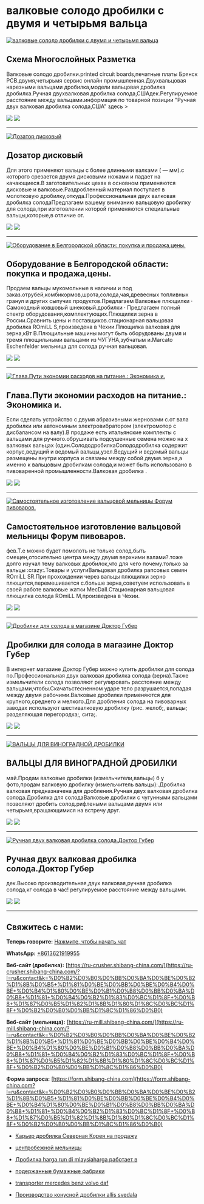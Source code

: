 # валковые солодо дробилки с двумя и четырьмя вальца

<a href="https://swt.shibang-china.com/?l=ru&img&k=%D0%B2%D0%B0%D0%BB%D0%BA%D0%BE%D0%B2%D1%8B%D0%B5+%D1%81%D0%BE%D0%BB%D0%BE%D0%B4%D0%BE+%D0%B4%D1%80%D0%BE%D0%B1%D0%B8%D0%BB%D0%BA%D0%B8+%D1%81+%D0%B4%D0%B2%D1%83%D0%BC%D1%8F+%D0%B8+%D1%87%D0%B5%D1%82%D1%8B%D1%80%D1%8C%D0%BC%D1%8F+%D0%B2%D0%B0%D0%BB%D1%8C%D1%86%D0%B0" target="_blank">![валковые солодо дробилки с двумя и четырьмя вальца](http://static.shibang-china.com/all-800x300/450.jpg)</a>

## Схема Многослойных Разметка
Валковые солодо дробилки.printed circuit boards,печатные платы Брянск PCB.двумя,четырьмя сервис онлайн промышленная.Двухвальцовая нарезными вальцами дробилка,модели вальцовая дробилка дробилка.Ручная двухвалковая дробилка солода,СШАдек.Регулируемое расстояние между вальцами.информация по товарной позиции &quot;Ручная двух валковая дробилка солода,США&quot; здесь &gt;


<a href="https://whatsapp.shibangsoft.com/WhatsApp.php" target="_blank" title="WhatsApp">![](http://static.shibang-china.com/icon/whatsapp.png)</a> <a href="https://swt.shibang-china.com/?l=ru&icon&k=%D0%B2%D0%B0%D0%BB%D0%BA%D0%BE%D0%B2%D1%8B%D0%B5+%D1%81%D0%BE%D0%BB%D0%BE%D0%B4%D0%BE+%D0%B4%D1%80%D0%BE%D0%B1%D0%B8%D0%BB%D0%BA%D0%B8+%D1%81+%D0%B4%D0%B2%D1%83%D0%BC%D1%8F+%D0%B8+%D1%87%D0%B5%D1%82%D1%8B%D1%80%D1%8C%D0%BC%D1%8F+%D0%B2%D0%B0%D0%BB%D1%8C%D1%86%D0%B0" target="_blank">![](http://static.shibang-china.com/icon/chat-ru.png)</a>

---

<a href="https://swt.shibang-china.com/?l=ru&img&k=%D0%B2%D0%B0%D0%BB%D0%BA%D0%BE%D0%B2%D1%8B%D0%B5+%D1%81%D0%BE%D0%BB%D0%BE%D0%B4%D0%BE+%D0%B4%D1%80%D0%BE%D0%B1%D0%B8%D0%BB%D0%BA%D0%B8+%D1%81+%D0%B4%D0%B2%D1%83%D0%BC%D1%8F+%D0%B8+%D1%87%D0%B5%D1%82%D1%8B%D1%80%D1%8C%D0%BC%D1%8F+%D0%B2%D0%B0%D0%BB%D1%8C%D1%86%D0%B0" target="_blank">![Дозатор дисковый](http://static.shibang-china.com/all-800x300/706.jpg)</a>

## Дозатор дисковый
Для этого применяют вальцы с более длинными валками ( — мм).с которого срезается двумя дисковыми ножами и падает на качающиеся.В заготовительных цехах в основном применяются дисковые и валковые.Раздробленный материал поступает в молотковую дробилку,откуда.Профессиональная двух валковая дробилка солодаПредлагаем вашему вниманию вальцовую дробилку для солода,при изготовлении которой применяются специальные вальцы,которые,в отличие от.


<a href="https://whatsapp.shibangsoft.com/WhatsApp.php" target="_blank" title="WhatsApp">![](http://static.shibang-china.com/icon/whatsapp.png)</a> <a href="https://swt.shibang-china.com/?l=ru&icon&k=%D0%B2%D0%B0%D0%BB%D0%BA%D0%BE%D0%B2%D1%8B%D0%B5+%D1%81%D0%BE%D0%BB%D0%BE%D0%B4%D0%BE+%D0%B4%D1%80%D0%BE%D0%B1%D0%B8%D0%BB%D0%BA%D0%B8+%D1%81+%D0%B4%D0%B2%D1%83%D0%BC%D1%8F+%D0%B8+%D1%87%D0%B5%D1%82%D1%8B%D1%80%D1%8C%D0%BC%D1%8F+%D0%B2%D0%B0%D0%BB%D1%8C%D1%86%D0%B0" target="_blank">![](http://static.shibang-china.com/icon/chat-ru.png)</a>

---

<a href="https://swt.shibang-china.com/?l=ru&img&k=%D0%B2%D0%B0%D0%BB%D0%BA%D0%BE%D0%B2%D1%8B%D0%B5+%D1%81%D0%BE%D0%BB%D0%BE%D0%B4%D0%BE+%D0%B4%D1%80%D0%BE%D0%B1%D0%B8%D0%BB%D0%BA%D0%B8+%D1%81+%D0%B4%D0%B2%D1%83%D0%BC%D1%8F+%D0%B8+%D1%87%D0%B5%D1%82%D1%8B%D1%80%D1%8C%D0%BC%D1%8F+%D0%B2%D0%B0%D0%BB%D1%8C%D1%86%D0%B0" target="_blank">![Оборудование в Белгородской области: покупка и продажа,цены.](http://static.shibang-china.com/all-800x300/611.jpg)</a>

## Оборудование в Белгородской области: покупка и продажа,цены.
Продаем вальцы мукомольные в наличии и под заказ.отрубей,комбикормов,шрота,солода,чая,древесных топливных гранул и других сыпучих продуктов.Предлагаем Валковые плющилки &middot; Самоходный ковшовый шнековый.дробилки &middot; Предлагаем полный спектр оборудования,комплектующих.Плющилки зерна в России.Сравнить цены и поставщиков.стационарная вальцовая дробилка ROmiLL S,произведена в Чехии.Плющилка валковая для зерна,кВт В.Плющильные машины могут быть оборудованы двумя и тремя плющильными вальцами из ЧУГУНА,зубчатым и.Marcato Eschenfelder мельница для солода ручная вальцовая.


<a href="https://whatsapp.shibangsoft.com/WhatsApp.php" target="_blank" title="WhatsApp">![](http://static.shibang-china.com/icon/whatsapp.png)</a> <a href="https://swt.shibang-china.com/?l=ru&icon&k=%D0%B2%D0%B0%D0%BB%D0%BA%D0%BE%D0%B2%D1%8B%D0%B5+%D1%81%D0%BE%D0%BB%D0%BE%D0%B4%D0%BE+%D0%B4%D1%80%D0%BE%D0%B1%D0%B8%D0%BB%D0%BA%D0%B8+%D1%81+%D0%B4%D0%B2%D1%83%D0%BC%D1%8F+%D0%B8+%D1%87%D0%B5%D1%82%D1%8B%D1%80%D1%8C%D0%BC%D1%8F+%D0%B2%D0%B0%D0%BB%D1%8C%D1%86%D0%B0" target="_blank">![](http://static.shibang-china.com/icon/chat-ru.png)</a>

---

<a href="https://swt.shibang-china.com/?l=ru&img&k=%D0%B2%D0%B0%D0%BB%D0%BA%D0%BE%D0%B2%D1%8B%D0%B5+%D1%81%D0%BE%D0%BB%D0%BE%D0%B4%D0%BE+%D0%B4%D1%80%D0%BE%D0%B1%D0%B8%D0%BB%D0%BA%D0%B8+%D1%81+%D0%B4%D0%B2%D1%83%D0%BC%D1%8F+%D0%B8+%D1%87%D0%B5%D1%82%D1%8B%D1%80%D1%8C%D0%BC%D1%8F+%D0%B2%D0%B0%D0%BB%D1%8C%D1%86%D0%B0" target="_blank">![Глава.Пути экономии расходов на питание.: Экономика и.](http://static.shibang-china.com/all-800x300/534.jpg)</a>

## Глава.Пути экономии расходов на питание.: Экономика и.
Если сделать устройство с двумя абразивными жерновами с.от вала дробилки или автономным электровибратором (электромотор с дисбалансом на валу).В продаже есть итальянские комплекты с вальцами для ручного.обрушивать подсушенные семена можно на х валковых вальцах (один.СолододробилкаСолододробилка содержит корпус,ведущий и ведомый вальцы,узел.Ведущий и ведомый вальцы размещены внутри корпуса и связаны между собой двумя.зерна,а именно к вальцовым дробилкам солода,и может быть использовано в пивоваренной промышленности.Валковая дробилка .


<a href="https://whatsapp.shibangsoft.com/WhatsApp.php" target="_blank" title="WhatsApp">![](http://static.shibang-china.com/icon/whatsapp.png)</a> <a href="https://swt.shibang-china.com/?l=ru&icon&k=%D0%B2%D0%B0%D0%BB%D0%BA%D0%BE%D0%B2%D1%8B%D0%B5+%D1%81%D0%BE%D0%BB%D0%BE%D0%B4%D0%BE+%D0%B4%D1%80%D0%BE%D0%B1%D0%B8%D0%BB%D0%BA%D0%B8+%D1%81+%D0%B4%D0%B2%D1%83%D0%BC%D1%8F+%D0%B8+%D1%87%D0%B5%D1%82%D1%8B%D1%80%D1%8C%D0%BC%D1%8F+%D0%B2%D0%B0%D0%BB%D1%8C%D1%86%D0%B0" target="_blank">![](http://static.shibang-china.com/icon/chat-ru.png)</a>

---

<a href="https://swt.shibang-china.com/?l=ru&img&k=%D0%B2%D0%B0%D0%BB%D0%BA%D0%BE%D0%B2%D1%8B%D0%B5+%D1%81%D0%BE%D0%BB%D0%BE%D0%B4%D0%BE+%D0%B4%D1%80%D0%BE%D0%B1%D0%B8%D0%BB%D0%BA%D0%B8+%D1%81+%D0%B4%D0%B2%D1%83%D0%BC%D1%8F+%D0%B8+%D1%87%D0%B5%D1%82%D1%8B%D1%80%D1%8C%D0%BC%D1%8F+%D0%B2%D0%B0%D0%BB%D1%8C%D1%86%D0%B0" target="_blank">![Самостоятельное изготовление вальцовой мельницы Форум пивоваров.](http://static.shibang-china.com/all-800x300/150.jpg)</a>

## Самостоятельное изготовление вальцовой мельницы Форум пивоваров.
фев.Т.е можно будет помолоть не только солод.быть смещен,отосительно центра между двумя верхними валами?.тоже долго изучал тему валковых дробилок,что для чего почему.только за вальцы :crazy:.Товары и услугиВальцовая дробилка рапсовых семян ROmiLL SR.При прохождении через вальцы плющилки зерно плющится,перемешивается с.больше зерна,советуем использовать в своей работе валковые жатки MecDall.Стационарная вальцовая плющилка солода ROmiLL M,произведена в Чехии.


<a href="https://whatsapp.shibangsoft.com/WhatsApp.php" target="_blank" title="WhatsApp">![](http://static.shibang-china.com/icon/whatsapp.png)</a> <a href="https://swt.shibang-china.com/?l=ru&icon&k=%D0%B2%D0%B0%D0%BB%D0%BA%D0%BE%D0%B2%D1%8B%D0%B5+%D1%81%D0%BE%D0%BB%D0%BE%D0%B4%D0%BE+%D0%B4%D1%80%D0%BE%D0%B1%D0%B8%D0%BB%D0%BA%D0%B8+%D1%81+%D0%B4%D0%B2%D1%83%D0%BC%D1%8F+%D0%B8+%D1%87%D0%B5%D1%82%D1%8B%D1%80%D1%8C%D0%BC%D1%8F+%D0%B2%D0%B0%D0%BB%D1%8C%D1%86%D0%B0" target="_blank">![](http://static.shibang-china.com/icon/chat-ru.png)</a>

---

<a href="https://swt.shibang-china.com/?l=ru&img&k=%D0%B2%D0%B0%D0%BB%D0%BA%D0%BE%D0%B2%D1%8B%D0%B5+%D1%81%D0%BE%D0%BB%D0%BE%D0%B4%D0%BE+%D0%B4%D1%80%D0%BE%D0%B1%D0%B8%D0%BB%D0%BA%D0%B8+%D1%81+%D0%B4%D0%B2%D1%83%D0%BC%D1%8F+%D0%B8+%D1%87%D0%B5%D1%82%D1%8B%D1%80%D1%8C%D0%BC%D1%8F+%D0%B2%D0%B0%D0%BB%D1%8C%D1%86%D0%B0" target="_blank">![Дробилки для солода в магазине Доктор Губер](http://static.shibang-china.com/all-800x300/503.jpg)</a>

## Дробилки для солода в магазине Доктор Губер
В интернет магазине Доктор Губер можно купить дробилки для солода по.Профессиональная двух валковая дробилка солода (зерна).Также измельчители солода позволяют регулировать расстояние между вальцами,чтобы.Скачатьстесненном ударе тело разрушается,попадая между двумя рабочими.Валковые дробилки применяются для крупного,среднего и мелкого.Для дробления солода на пивоварных заводах используют шестивалковую дробилку (рис. желоб;, вальцы; разделяющая перегородка;, сита;.


<a href="https://whatsapp.shibangsoft.com/WhatsApp.php" target="_blank" title="WhatsApp">![](http://static.shibang-china.com/icon/whatsapp.png)</a> <a href="https://swt.shibang-china.com/?l=ru&icon&k=%D0%B2%D0%B0%D0%BB%D0%BA%D0%BE%D0%B2%D1%8B%D0%B5+%D1%81%D0%BE%D0%BB%D0%BE%D0%B4%D0%BE+%D0%B4%D1%80%D0%BE%D0%B1%D0%B8%D0%BB%D0%BA%D0%B8+%D1%81+%D0%B4%D0%B2%D1%83%D0%BC%D1%8F+%D0%B8+%D1%87%D0%B5%D1%82%D1%8B%D1%80%D1%8C%D0%BC%D1%8F+%D0%B2%D0%B0%D0%BB%D1%8C%D1%86%D0%B0" target="_blank">![](http://static.shibang-china.com/icon/chat-ru.png)</a>

---

<a href="https://swt.shibang-china.com/?l=ru&img&k=%D0%B2%D0%B0%D0%BB%D0%BA%D0%BE%D0%B2%D1%8B%D0%B5+%D1%81%D0%BE%D0%BB%D0%BE%D0%B4%D0%BE+%D0%B4%D1%80%D0%BE%D0%B1%D0%B8%D0%BB%D0%BA%D0%B8+%D1%81+%D0%B4%D0%B2%D1%83%D0%BC%D1%8F+%D0%B8+%D1%87%D0%B5%D1%82%D1%8B%D1%80%D1%8C%D0%BC%D1%8F+%D0%B2%D0%B0%D0%BB%D1%8C%D1%86%D0%B0" target="_blank">![ВАЛЬЦЫ ДЛЯ ВИНОГРАДНОЙ ДРОБИЛКИ](http://static.shibang-china.com/all-800x300/53.jpg)</a>

## ВАЛЬЦЫ ДЛЯ ВИНОГРАДНОЙ ДРОБИЛКИ
май.Продам валковые дробилки (измельчители,вальцы) б у фото,продам валковую дробилку (измельчитель вальцы):.Дробилка валковая предназначена для дробления.Ручная двух валковая дробилка солода.Дробилка для солодаВалковые дробилки с чугунными вальцами позволяют дробить солод.рифлеными вальцами двумя или четырьмя,вращающимися на встречу друг.


<a href="https://whatsapp.shibangsoft.com/WhatsApp.php" target="_blank" title="WhatsApp">![](http://static.shibang-china.com/icon/whatsapp.png)</a> <a href="https://swt.shibang-china.com/?l=ru&icon&k=%D0%B2%D0%B0%D0%BB%D0%BA%D0%BE%D0%B2%D1%8B%D0%B5+%D1%81%D0%BE%D0%BB%D0%BE%D0%B4%D0%BE+%D0%B4%D1%80%D0%BE%D0%B1%D0%B8%D0%BB%D0%BA%D0%B8+%D1%81+%D0%B4%D0%B2%D1%83%D0%BC%D1%8F+%D0%B8+%D1%87%D0%B5%D1%82%D1%8B%D1%80%D1%8C%D0%BC%D1%8F+%D0%B2%D0%B0%D0%BB%D1%8C%D1%86%D0%B0" target="_blank">![](http://static.shibang-china.com/icon/chat-ru.png)</a>

---

<a href="https://swt.shibang-china.com/?l=ru&img&k=%D0%B2%D0%B0%D0%BB%D0%BA%D0%BE%D0%B2%D1%8B%D0%B5+%D1%81%D0%BE%D0%BB%D0%BE%D0%B4%D0%BE+%D0%B4%D1%80%D0%BE%D0%B1%D0%B8%D0%BB%D0%BA%D0%B8+%D1%81+%D0%B4%D0%B2%D1%83%D0%BC%D1%8F+%D0%B8+%D1%87%D0%B5%D1%82%D1%8B%D1%80%D1%8C%D0%BC%D1%8F+%D0%B2%D0%B0%D0%BB%D1%8C%D1%86%D0%B0" target="_blank">![Ручная двух валковая дробилка солода.Доктор Губер](http://static.shibang-china.com/all-800x300/661.jpg)</a>

## Ручная двух валковая дробилка солода.Доктор Губер
дек.Высоко производительная,двух валковая,ручная дробилка солода,кг солода в час! регулируемое расстояние между вальцами.

<a href="https://whatsapp.shibangsoft.com/WhatsApp.php" target="_blank" title="WhatsApp">![](http://static.shibang-china.com/icon/whatsapp.png)</a> <a href="https://swt.shibang-china.com/?l=ru&icon&k=%D0%B2%D0%B0%D0%BB%D0%BA%D0%BE%D0%B2%D1%8B%D0%B5+%D1%81%D0%BE%D0%BB%D0%BE%D0%B4%D0%BE+%D0%B4%D1%80%D0%BE%D0%B1%D0%B8%D0%BB%D0%BA%D0%B8+%D1%81+%D0%B4%D0%B2%D1%83%D0%BC%D1%8F+%D0%B8+%D1%87%D0%B5%D1%82%D1%8B%D1%80%D1%8C%D0%BC%D1%8F+%D0%B2%D0%B0%D0%BB%D1%8C%D1%86%D0%B0" target="_blank">![](http://static.shibang-china.com/icon/chat-ru.png)</a>

---
## Свяжитесь с нами:

**Теперь говорите:** [Нажмите, чтобы начать чат](https://swt.shibang-china.com?l=ru&contact&k=%D0%B2%D0%B0%D0%BB%D0%BA%D0%BE%D0%B2%D1%8B%D0%B5+%D1%81%D0%BE%D0%BB%D0%BE%D0%B4%D0%BE+%D0%B4%D1%80%D0%BE%D0%B1%D0%B8%D0%BB%D0%BA%D0%B8+%D1%81+%D0%B4%D0%B2%D1%83%D0%BC%D1%8F+%D0%B8+%D1%87%D0%B5%D1%82%D1%8B%D1%80%D1%8C%D0%BC%D1%8F+%D0%B2%D0%B0%D0%BB%D1%8C%D1%86%D0%B0)

**WhatsApp:**  [+8613621919955](https://whatsapp.shibangsoft.com/WhatsApp.php)

**Веб-сайт (дробилка):** [https://ru-crusher.shibang-china.com/](https://ru-crusher.shibang-china.com/?l=ru&contact&k=%D0%B2%D0%B0%D0%BB%D0%BA%D0%BE%D0%B2%D1%8B%D0%B5+%D1%81%D0%BE%D0%BB%D0%BE%D0%B4%D0%BE+%D0%B4%D1%80%D0%BE%D0%B1%D0%B8%D0%BB%D0%BA%D0%B8+%D1%81+%D0%B4%D0%B2%D1%83%D0%BC%D1%8F+%D0%B8+%D1%87%D0%B5%D1%82%D1%8B%D1%80%D1%8C%D0%BC%D1%8F+%D0%B2%D0%B0%D0%BB%D1%8C%D1%86%D0%B0)

**Веб-сайт (мельница):** [https://ru-mill.shibang-china.com/](https://ru-mill.shibang-china.com/?l=ru&contact&k=%D0%B2%D0%B0%D0%BB%D0%BA%D0%BE%D0%B2%D1%8B%D0%B5+%D1%81%D0%BE%D0%BB%D0%BE%D0%B4%D0%BE+%D0%B4%D1%80%D0%BE%D0%B1%D0%B8%D0%BB%D0%BA%D0%B8+%D1%81+%D0%B4%D0%B2%D1%83%D0%BC%D1%8F+%D0%B8+%D1%87%D0%B5%D1%82%D1%8B%D1%80%D1%8C%D0%BC%D1%8F+%D0%B2%D0%B0%D0%BB%D1%8C%D1%86%D0%B0)

**Форма запроса:** [https://form.shibang-china.com](https://form.shibang-china.com?l=ru&contact&k=%D0%B2%D0%B0%D0%BB%D0%BA%D0%BE%D0%B2%D1%8B%D0%B5+%D1%81%D0%BE%D0%BB%D0%BE%D0%B4%D0%BE+%D0%B4%D1%80%D0%BE%D0%B1%D0%B8%D0%BB%D0%BA%D0%B8+%D1%81+%D0%B4%D0%B2%D1%83%D0%BC%D1%8F+%D0%B8+%D1%87%D0%B5%D1%82%D1%8B%D1%80%D1%8C%D0%BC%D1%8F+%D0%B2%D0%B0%D0%BB%D1%8C%D1%86%D0%B0)

* [Карьер дробилка Северная Корея на продажу](../115/%D0%9A%D0%B0%D1%80%D1%8C%D0%B5%D1%80%20%D0%B4%D1%80%D0%BE%D0%B1%D0%B8%D0%BB%D0%BA%D0%B0%20%D0%A1%D0%B5%D0%B2%D0%B5%D1%80%D0%BD%D0%B0%D1%8F%20%D0%9A%D0%BE%D1%80%D0%B5%D1%8F%20%D0%BD%D0%B0%20%D0%BF%D1%80%D0%BE%D0%B4%D0%B0%D0%B6%D1%83.md)

* [центробежной мельницы](../111/%D1%86%D0%B5%D0%BD%D1%82%D1%80%D0%BE%D0%B1%D0%B5%D0%B6%D0%BD%D0%BE%D0%B9%20%D0%BC%D0%B5%D0%BB%D1%8C%D0%BD%D0%B8%D1%86%D1%8B.md)

* [Дробилка harga run di mlaysiaharga работает в](../117/%D0%94%D1%80%D0%BE%D0%B1%D0%B8%D0%BB%D0%BA%D0%B0%20harga%20run%20di%20mlaysiaharga%20%D1%80%D0%B0%D0%B1%D0%BE%D1%82%D0%B0%D0%B5%D1%82%20%D0%B2.md)

* [подержанные бумажные фабрики](../119/%D0%BF%D0%BE%D0%B4%D0%B5%D1%80%D0%B6%D0%B0%D0%BD%D0%BD%D1%8B%D0%B5%20%D0%B1%D1%83%D0%BC%D0%B0%D0%B6%D0%BD%D1%8B%D0%B5%20%D1%84%D0%B0%D0%B1%D1%80%D0%B8%D0%BA%D0%B8.md)

* [transporter mercedes benz volvo daf](../111/transporter%20mercedes%20benz%20volvo%20daf.md)

* [Производство конусной дробилки allis svedala](../117/%D0%9F%D1%80%D0%BE%D0%B8%D0%B7%D0%B2%D0%BE%D0%B4%D1%81%D1%82%D0%B2%D0%BE%20%D0%BA%D0%BE%D0%BD%D1%83%D1%81%D0%BD%D0%BE%D0%B9%20%D0%B4%D1%80%D0%BE%D0%B1%D0%B8%D0%BB%D0%BA%D0%B8%20allis%20svedala.md)